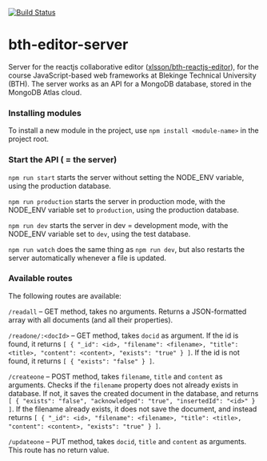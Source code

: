 [![Build Status](https://app.travis-ci.com/xlsson/bth-editor-server.svg?branch=main)](https://app.travis-ci.com/xlsson/bth-editor-server)

# bth-editor-server
Server for the reactjs collaborative editor ([xlsson/bth-reactjs-editor](https://github.com/xlsson/bth-reactjs-editor)), for the course JavaScript-based web frameworks at Blekinge Technical University (BTH). The server works as an API for a MongoDB database, stored
in the MongoDB Atlas cloud.

### Installing modules
To install a new module in the project, use `npm install <module-name>` in the
project root.

### Start the API ( = the server)
`npm run start` starts the server without setting the NODE_ENV variable, using
the production database.

`npm run production` starts the server in production mode, with the NODE_ENV
variable set to `production`, using the production database.

`npm run dev` starts the server in dev = development mode,  with the NODE_ENV
variable set to `dev`, using the test database.

`npm run watch` does the same thing as `npm run dev`, but also restarts the
server automatically whenever a file is updated.

### Available routes
The following routes are available:

`/readall` – GET method, takes no arguments.
Returns a JSON-formatted array with all documents (and all their properties).

`/readone/:<docId>` – GET method, takes `docid` as argument.
If the id is found, it returns
`[ { "_id": <id>, "filename": <filename>, "title": <title>, "content": <content>, "exists": "true" } ]`.
If the id is not found, it returns `[ { "exists": "false" } ]`.

`/createone` – POST method, takes `filename`, `title` and `content` as arguments.
Checks if the `filename` property does not already exists in database. If not, it saves the
created document in the database, and returns `[ { "exists": "false", "acknowledged": "true", "insertedId": "<id>" } ]`.
If the filename already exists, it does not save the document, and instead returns
`[ { "_id": <id>, "filename": <filename>, "title": <title>, "content": <content>, "exists": "true" } ]`.

`/updateone` – PUT method, takes `docid`, `title` and `content` as arguments.
This route has no return value.
